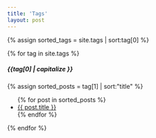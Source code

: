 ```yaml
---
title: 'Tags'
layout: post
---
```


{% assign sorted_tags = site.tags | sort:tag[0] %}

{% for tag in site.tags %}

##### {{tag[0] | capitalize }}

{% assign sorted_posts = tag[1] | sort:"title" %}
<ul>
    {% for post in sorted_posts %}
    <li><a href="{{ post.url }}">{{ post.title }}</a></li>
    {% endfor %}
</ul>
{% endfor %}